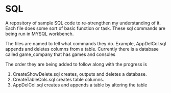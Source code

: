 # SQL
A repository of sample SQL code to re-strengthen my understanding of it. Each file does some sort of basic function or task.
These sql commands are being run in MYSQL workbench.

The files are named to tell what commands they do. Example, AppDelCol.sql appends and deletes columns from a table. 
Currently there is a database called game_company that has games and consoles

The order they are being added to follow along with the progress is

1. CreateShowDelete.sql    creates, outputs and deletes a database.
2. CreateTableCols.sql     creates table columns.
3. AppDelCol.sql           creates and appends a table by altering the table 
